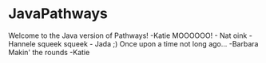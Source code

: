 # JavaPathways

Welcome to the Java version of Pathways! -Katie
MOOOOOO! - Nat
oink -Hannele
squeek squeek - Jada ;)
Once upon a time not long ago... -Barbara
Makin' the rounds -Katie
